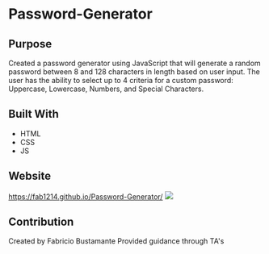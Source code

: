 # Password-Generator

## Purpose
Created a password generator using JavaScript that will generate a random password between 8 and 128 characters in length based on user input. The user has the ability to select up to 4 criteria for a custom password: Uppercase, Lowercase, Numbers, and Special Characters.

## Built With
* HTML
* CSS
* JS

## Website
https://fab1214.github.io/Password-Generator/
<img src="https://github.com/fab1214/Portfolio/blob/main/assets/images/fab1214.github.io_Portfolio_.png?raw=true">

## Contribution
Created by Fabricio Bustamante
Provided guidance through TA's
